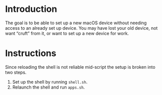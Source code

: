 # Introduction

The goal is to be able to set up a new macOS device without needing access to an already set up device.
You may have lost your old device, not want “cruft” from it, or want to set up a new device for work.

# Instructions

Since reloading the shell is not reliable mid-script the setup is broken into two steps.

1. Set up the shell by running `shell.sh`.
2. Relaunch the shell and run `apps.sh`.
